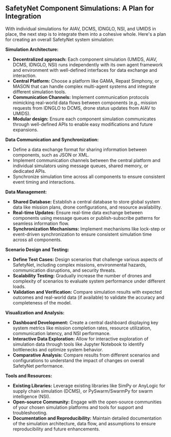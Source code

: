 ## SafetyNet Component Simulations: A Plan for Integration

With individual simulations for AIAV, DCMS, IDNGLO, NSI, and UMIDS in place, the next step is to integrate them into a cohesive whole. Here's a plan for creating an overall SafetyNet system simulation:

**Simulation Architecture:**

-   **Decentralized approach:**  Each component simulation (UMIDS, AIAV, DCMS, IDNGLO, NSI) runs independently with its own agent framework and environment with well-defined interfaces for data exchange and interaction.
-   **Central Platform:** Choose a platform like GAMA, Repast Simphony, or MASON that can handle complex multi-agent systems and integrate different simulation tools.
-   **Communication Channels:** Implement communication protocols mimicking real-world data flows between components (e.g., mission requests from IDNGLO to DCMS, drone status updates from AIAV to UMIDS).
-   **Modular design:**  Ensure each component simulation communicates through well-defined APIs to enable easy modifications and future expansions.

**Data Communication and Synchronization:**

-   Define a data exchange format for sharing information between components, such as JSON or XML.
-   Implement communication channels between the central platform and individual simulators using message queues, shared memory, or dedicated APIs.
-   Synchronize simulation time across all components to ensure consistent event timing and interactions.

**Data Management:**

-   **Shared Database:** Establish a central database to store global system data like mission plans, drone configurations, and resource availability.
-   **Real-time Updates:** Ensure real-time data exchange between components using message queues or publish-subscribe patterns for seamless information flow.
-   **Synchronization Mechanisms:** Implement mechanisms like lock-step or event-driven synchronization to ensure consistent simulation time across all components.

**Scenario Design and Testing:**

-   **Define Test Cases:** Design scenarios that challenge various aspects of SafetyNet, including complex missions, environmental hazards, communication disruptions, and security threats.
-   **Scalability Testing:** Gradually increase the number of drones and complexity of scenarios to evaluate system performance under different loads.
-   **Validation and Verification:** Compare simulation results with expected outcomes and real-world data (if available) to validate the accuracy and completeness of the model.

**Visualization and Analysis:**

-   **Dashboard Development:** Create a central dashboard displaying key system metrics like mission completion rates, resource utilization, communication latency, and NSI performance.
-   **Interactive Data Exploration:** Allow for interactive exploration of simulation data through tools like Jupyter Notebook to identify bottlenecks and optimize system behavior.
-   **Comparative Analysis:** Compare results from different scenarios and configurations to understand the impact of changes on overall SafetyNet performance.

**Tools and Resources:**

-   **Existing Libraries:** Leverage existing libraries like SimPy or AnyLogic for supply chain simulation (DCMS), or PySwarm/SwarmPy for swarm intelligence (NSI).
-   **Open-source Community:** Engage with the open-source communities of your chosen simulation platforms and tools for support and troubleshooting.
-   **Documentation and Reproducibility:** Maintain detailed documentation of the simulation architecture, data flow, and assumptions to ensure reproducibility and future enhancements.
